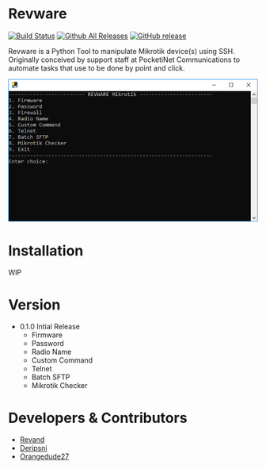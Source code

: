 # Revware

[![Build Status](https://travis-ci.org/Revand/Revware.svg?branch=master)](https://travis-ci.org/Revand/Revware)
[![Github All Releases](https://img.shields.io/github/downloads/Revand/Revware/total.svg)](https://github.com/Revand/Revware/tree/master)
[![GitHub release](https://img.shields.io/github/release/Revand/Revware.svg)](https://github.com/Revand/Revware)

Revware is a Python Tool to manipulate Mikrotik device(s) using SSH. Originally conceived by support staff at PocketiNet Communications to automate tasks that use to be done by point and click.

![Screenshot of main page](Revware.PNG "Main Menu")

# Installation
  WIP

# Version
- 0.1.0 Intial Release
  - Firmware
  - Password
  - Radio Name
  - Custom Command
  - Telnet
  - Batch SFTP
  - Mikrotik Checker

# Developers & Contributors

* [Revand](https://github.com/revand)
* [Deripsni](https://github.com/deripsni)
* [Orangedude27](https://github.com/orangedude27)
